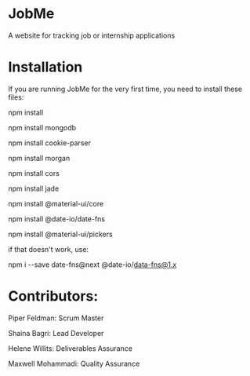 # JobMe
A website for tracking job or internship applications

# Installation

If you are running JobMe for the very first time, you need to install these files:

npm install

npm install mongodb

npm install cookie-parser

npm install morgan

npm install cors

npm install jade

npm install @material-ui/core


npm install @date-io/date-fns

npm install @material-ui/pickers

if that doesn't work, use:

npm i --save date-fns@next @date-io/data-fns@1.x


# Contributors:

Piper Feldman: Scrum Master

Shaina Bagri: Lead Developer

Helene Willits: Deliverables Assurance

Maxwell Mohammadi: Quality Assurance

